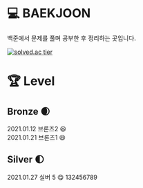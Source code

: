 # :computer: BAEKJOON
백준에서 문제를 풀며 공부한 후 정리하는 곳입니다.

[![solved.ac tier](http://mazassumnida.wtf/api/generate_badge?boj=gks3066)](https://solved.ac/gks3066)  

# :trophy: Level
## Bronze :waxing_crescent_moon:
2021.01.12 브론즈2 :satisfied:  
2021.01.21 브론즈1 :satisfied:

## Silver :first_quarter_moon:
2021.01.27 실버 5 :yum:
132456789
